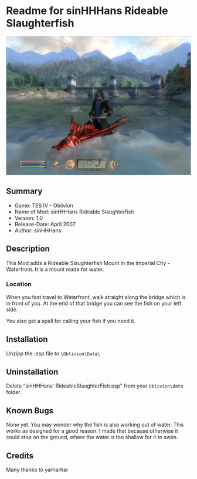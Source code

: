 # Readme for sinHHHans Rideable Slaughterfish

[![Overview](figure1.jpg)](https://www.youtube.com/watch?v=saoga2bYI8E "Mod Video")

## Summary

- Game: TES IV - Oblivion
- Name of Mod: sinHHHans Rideable Slaughterfish
- Version: 1.0
- Release-Date: April 2007
- Author: sinHHHans

## Description

This Mod adds a Rideable Slaughterfish Mount in the Imperial City - Waterfront. It is a mount made for water.

### Location
When you fast travel to Waterfront, walk straight along the bridge which is in front of you. 
At the end of that bridge you can see the fish on your left side.

You also get a spell for calling your fish if you need it.

## Installation

Unzipp the .esp file to `\Oblivion\Data\`

## Uninstallation
Delete "sinHHHans' RideableSlaughterFish.esp" from your `Oblivion\data` folder.

## Known Bugs
None yet.
You may wonder why the fish is also working out of water. This works as designed for a good reason. I made that because otherwise it could stop on the ground, where the water is too shallow for it to swim.

## Credits

Many thanks to yarharhar